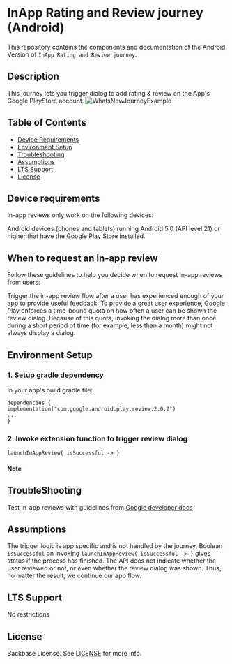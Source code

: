 # InApp Rating and Review journey (Android)

This repository contains the components and documentation of the Android Version of `InApp Rating and Review journey`.

## Description
This journey lets you trigger dialog to add rating & review on the App's Google PlayStore account.
![WhatsNewJourneyExample](./Users/kunalj/Desktop/In-app-review-android.avif)

## Table of Contents
- [Device Requirements](#device-requirements)
- [Environment Setup](#environment-setup)
- [Troubleshooting](#troubleshooting)
- [Assumptions](#assumptions)
- [LTS Support](#lts-support)
- [License](#license)

## Device requirements
In-app reviews only work on the following devices:

Android devices (phones and tablets) running Android 5.0 (API level 21) or higher that have the Google Play Store installed.

## When to request an in-app review
Follow these guidelines to help you decide when to request in-app reviews from users:

Trigger the in-app review flow after a user has experienced enough of your app to provide useful feedback.
To provide a great user experience, Google Play enforces a time-bound quota on how often a user can be shown the review dialog. Because of this quota, invoking the dialog more than once during a short period of time (for example, less than a month) might not always display a dialog.

## Environment Setup
### 1. Setup gradle dependency
In your app's build.gradle file:
```...
dependencies {
implementation("com.google.android.play:review:2.0.2")
...
}
```
### 2. Invoke extension function to trigger review dialog
``` 
launchInAppReview{ isSuccessful -> }
```
#### Note


## TroubleShooting

Test in-app reviews with guidelines from [Google developer docs](https://developer.android.com/guide/playcore/in-app-review/test)

## Assumptions
The trigger logic is app specific and is not handled by the journey.
Boolean ```isSuccessful``` on invoking ```launchInAppReview{ isSuccessful -> }``` gives status if the process has finished. The API does not indicate whether the user
reviewed or not, or even whether the review dialog was shown. Thus, no matter the result, we continue our app flow.

## LTS Support

No restrictions

## License

Backbase License. See [LICENSE](https://github.com/Backbase/backbase-micro-frontends/blob/main/LICENSE) for more info.




